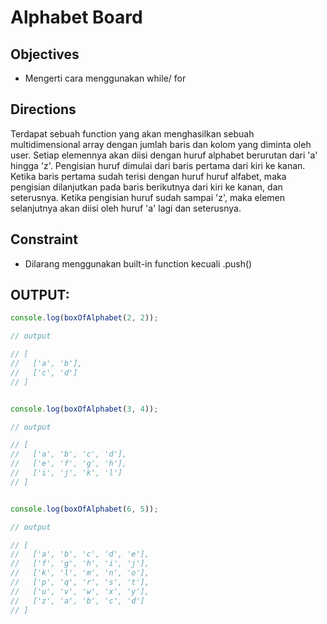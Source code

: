 # Alphabet Board
## Objectives
- Mengerti cara menggunakan while/ for
## Directions
Terdapat sebuah function yang akan menghasilkan sebuah multidimensional array dengan jumlah baris dan kolom yang diminta oleh user.
Setiap elemennya akan diisi dengan huruf alphabet berurutan dari 'a' hingga 'z'.
Pengisian huruf dimulai dari baris pertama dari kiri ke kanan. Ketika baris pertama sudah terisi dengan huruf huruf alfabet,
maka pengisian dilanjutkan pada baris berikutnya dari kiri ke kanan, dan seterusnya.
Ketika pengisian huruf sudah sampai 'z', maka elemen selanjutnya akan diisi oleh huruf 'a' lagi dan seterusnya.

## Constraint
- Dilarang menggunakan built-in function kecuali .push()

OUTPUT:
--------
```js
console.log(boxOfAlphabet(2, 2));

// output

// [
//   ['a', 'b'],
//   ['c', 'd']
// ]


console.log(boxOfAlphabet(3, 4));

// output

// [
//   ['a', 'b', 'c', 'd'],
//   ['e', 'f', 'g', 'h'],
//   ['i', 'j', 'k', 'l']
// ]


console.log(boxOfAlphabet(6, 5));

// output 

// [
//   ['a', 'b', 'c', 'd', 'e'],
//   ['f', 'g', 'h', 'i', 'j'],
//   ['k', 'l', 'm', 'n', 'o'],
//   ['p', 'q', 'r', 's', 't'],
//   ['u', 'v', 'w', 'x', 'y'],
//   ['z', 'a', 'b', 'c', 'd']
// ]

```